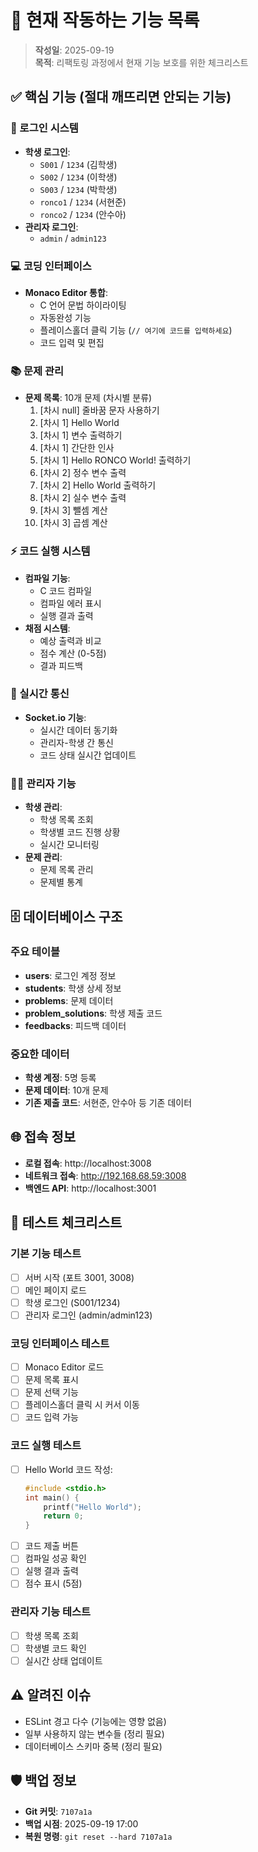 # 🎯 현재 작동하는 기능 목록

> **작성일**: 2025-09-19  
> **목적**: 리팩토링 과정에서 현재 기능 보호를 위한 체크리스트

## ✅ 핵심 기능 (절대 깨뜨리면 안되는 기능)

### 🔐 로그인 시스템
- **학생 로그인**:
  - `S001` / `1234` (김학생)
  - `S002` / `1234` (이학생) 
  - `S003` / `1234` (박학생)
  - `ronco1` / `1234` (서현준)
  - `ronco2` / `1234` (안수아)
- **관리자 로그인**:
  - `admin` / `admin123`

### 💻 코딩 인터페이스
- **Monaco Editor 통합**:
  - C 언어 문법 하이라이팅
  - 자동완성 기능
  - 플레이스홀더 클릭 기능 (`// 여기에 코드를 입력하세요`)
  - 코드 입력 및 편집

### 📚 문제 관리
- **문제 목록**: 10개 문제 (차시별 분류)
  1. [차시 null] 줄바꿈 문자 사용하기
  2. [차시 1] Hello World
  3. [차시 1] 변수 출력하기
  4. [차시 1] 간단한 인사
  5. [차시 1] Hello RONCO World! 출력하기
  6. [차시 2] 정수 변수 출력
  7. [차시 2] Hello World 출력하기
  8. [차시 2] 실수 변수 출력
  9. [차시 3] 뺄셈 계산
  10. [차시 3] 곱셈 계산

### ⚡ 코드 실행 시스템
- **컴파일 기능**:
  - C 코드 컴파일
  - 컴파일 에러 표시
  - 실행 결과 출력
- **채점 시스템**:
  - 예상 출력과 비교
  - 점수 계산 (0-5점)
  - 결과 피드백

### 🔄 실시간 통신
- **Socket.io 기능**:
  - 실시간 데이터 동기화
  - 관리자-학생 간 통신
  - 코드 상태 실시간 업데이트

### 👨‍💼 관리자 기능
- **학생 관리**:
  - 학생 목록 조회
  - 학생별 코드 진행 상황
  - 실시간 모니터링
- **문제 관리**:
  - 문제 목록 관리
  - 문제별 통계

## 🗄️ 데이터베이스 구조

### 주요 테이블
- **users**: 로그인 계정 정보
- **students**: 학생 상세 정보
- **problems**: 문제 데이터
- **problem_solutions**: 학생 제출 코드
- **feedbacks**: 피드백 데이터

### 중요한 데이터
- **학생 계정**: 5명 등록
- **문제 데이터**: 10개 문제
- **기존 제출 코드**: 서현준, 안수아 등 기존 데이터

## 🌐 접속 정보
- **로컬 접속**: http://localhost:3008
- **네트워크 접속**: http://192.168.68.59:3008
- **백엔드 API**: http://localhost:3001

## 🧪 테스트 체크리스트

### 기본 기능 테스트
- [ ] 서버 시작 (포트 3001, 3008)
- [ ] 메인 페이지 로드
- [ ] 학생 로그인 (S001/1234)
- [ ] 관리자 로그인 (admin/admin123)

### 코딩 인터페이스 테스트
- [ ] Monaco Editor 로드
- [ ] 문제 목록 표시
- [ ] 문제 선택 기능
- [ ] 플레이스홀더 클릭 시 커서 이동
- [ ] 코드 입력 가능

### 코드 실행 테스트
- [ ] Hello World 코드 작성:
  ```c
  #include <stdio.h>
  int main() {
      printf("Hello World");
      return 0;
  }
  ```
- [ ] 코드 제출 버튼
- [ ] 컴파일 성공 확인
- [ ] 실행 결과 출력
- [ ] 점수 표시 (5점)

### 관리자 기능 테스트
- [ ] 학생 목록 조회
- [ ] 학생별 코드 확인
- [ ] 실시간 상태 업데이트

## ⚠️ 알려진 이슈
- ESLint 경고 다수 (기능에는 영향 없음)
- 일부 사용하지 않는 변수들 (정리 필요)
- 데이터베이스 스키마 중복 (정리 필요)

## 🛡️ 백업 정보
- **Git 커밋**: `7107a1a`
- **백업 시점**: 2025-09-19 17:00
- **복원 명령**: `git reset --hard 7107a1a`